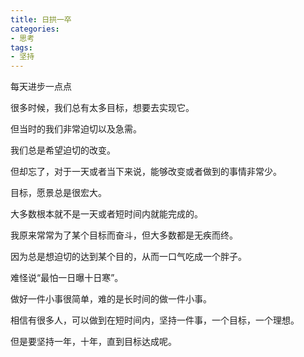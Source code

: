 ```yaml
---
title: 日拱一卒
categories:
- 思考
tags:
- 坚持
---
```


每天进步一点点

很多时候，我们总有太多目标，想要去实现它。

但当时的我们非常迫切以及急需。

我们总是希望迫切的改变。

但却忘了，对于一天或者当下来说，能够改变或者做到的事情非常少。

目标，愿景总是很宏大。

大多数根本就不是一天或者短时间内就能完成的。

我原来常常为了某个目标而奋斗，但大多数都是无疾而终。

因为总是想迫切的达到某个目的，从而一口气吃成一个胖子。

难怪说“最怕一日曝十日寒”。

做好一件小事很简单，难的是长时间的做一件小事。

相信有很多人，可以做到在短时间内，坚持一件事，一个目标，一个理想。

但是要坚持一年，十年，直到目标达成呢。